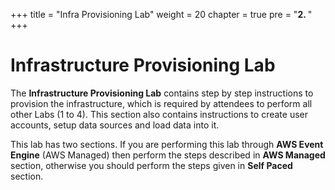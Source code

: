 +++
title = "Infra Provisioning Lab"
weight = 20
chapter = true
pre = "<b>2. </b>"
+++

# Infrastructure Provisioning Lab

The **Infrastructure Provisioning Lab** contains step by step instructions to provision the infrastructure, which is required by attendees to perform all other Labs (1 to 4).
This section also contains instructions to create user accounts, setup data sources and load data into it.

This lab has two sections. If you are performing this lab through **AWS Event Engine** (AWS Managed) then perform the steps described in **AWS Managed** section, otherwise you should perform the steps given in **Self Paced** section.
